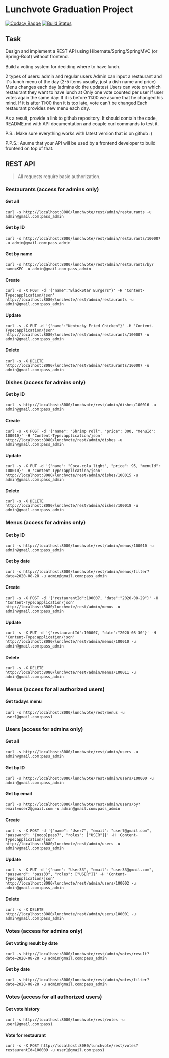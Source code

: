 Lunchvote Graduation Project 
===============================
[![Codacy Badge](https://app.codacy.com/project/badge/Grade/fee1d70912884e5da9f147a5424449d0)](https://www.codacy.com/manual/VitalyKolesnikov/lunchvote?utm_source=github.com&amp;utm_medium=referral&amp;utm_content=VitalyKolesnikov/lunchvote&amp;utm_campaign=Badge_Grade)
[![Build Status](https://travis-ci.org/VitalyKolesnikov/lunchvote.svg?branch=master)](https://travis-ci.org/VitalyKolesnikov/lunchvote)

## Task

Design and implement a REST API using Hibernate/Spring/SpringMVC (or Spring-Boot) without frontend.

Build a voting system for deciding where to have lunch.

2 types of users: admin and regular users
Admin can input a restaurant and it's lunch menu of the day (2-5 items usually, just a dish name and price)
Menu changes each day (admins do the updates)
Users can vote on which restaurant they want to have lunch at
Only one vote counted per user
If user votes again the same day:
If it is before 11:00 we asume that he changed his mind.
If it is after 11:00 then it is too late, vote can't be changed
Each restaurant provides new menu each day.

As a result, provide a link to github repository. It should contain the code, README.md with API documentation and couple curl commands to test it.

P.S.: Make sure everything works with latest version that is on github :)

P.P.S.: Asume that your API will be used by a frontend developer to build frontend on top of that.

## REST API

> All requests require basic authorization.

### Restaurants (access for admins only)

#### Get all

    curl -s http://localhost:8080/lunchvote/rest/admin/restaurants -u admin@gmail.com:pass_admin
    
#### Get by ID

    curl -s http://localhost:8080/lunchvote/rest/admin/restaurants/100007 -u admin@gmail.com:pass_admin

#### Get by name

    curl -s http://localhost:8080/lunchvote/rest/admin/restaurants/by?name=KFC -u admin@gmail.com:pass_admin
    
#### Create

    curl -s -X POST -d '{"name":"BlackStar Burgers"}' -H 'Content-Type:application/json' http://localhost:8080/lunchvote/rest/admin/restaurants -u admin@gmail.com:pass_admin
    
#### Update

    curl -s -X PUT -d '{"name":"Kentucky Fried Chicken"}' -H 'Content-Type:application/json' http://localhost:8080/lunchvote/rest/admin/restaurants/100007 -u admin@gmail.com:pass_admin
    
#### Delete

    curl -s -X DELETE http://localhost:8080/lunchvote/rest/admin/restaurants/100007 -u admin@gmail.com:pass_admin
    
### Dishes (access for admins only)

#### Get by ID

    curl -s http://localhost:8080/lunchvote/rest/admin/dishes/100016 -u admin@gmail.com:pass_admin

#### Create

    curl -s -X POST -d '{"name": "Shrimp roll", "price": 300, "menuId": 100010}' -H 'Content-Type:application/json' http://localhost:8080/lunchvote/rest/admin/dishes -u admin@gmail.com:pass_admin
    
#### Update

    curl -s -X PUT -d '{"name": "Coca-cola light", "price": 95, "menuId": 100010}' -H 'Content-Type:application/json' http://localhost:8080/lunchvote/rest/admin/dishes/100015 -u admin@gmail.com:pass_admin
    
#### Delete

    curl -s -X DELETE http://localhost:8080/lunchvote/rest/admin/dishes/100018 -u admin@gmail.com:pass_admin
    
### Menus (access for admins only)

#### Get by ID

    curl -s http://localhost:8080/lunchvote/rest/admin/menus/100010 -u admin@gmail.com:pass_admin
    
#### Get by date

    curl -s http://localhost:8080/lunchvote/rest/admin/menus/filter?date=2020-08-28 -u admin@gmail.com:pass_admin

#### Create

    curl -s -X POST -d '{"restaurantId":100007, "date":"2020-08-29"}' -H 'Content-Type:application/json' http://localhost:8080/lunchvote/rest/admin/menus -u admin@gmail.com:pass_admin
    
#### Update

    curl -s -X PUT -d '{"restaurantId":100007, "date":"2020-08-30"}' -H 'Content-Type:application/json' http://localhost:8080/lunchvote/rest/admin/menus/100010 -u admin@gmail.com:pass_admin
    
#### Delete

    curl -s -X DELETE http://localhost:8080/lunchvote/rest/admin/menus/100011 -u admin@gmail.com:pass_admin

### Menus (access for all authorized users)

#### Get todays menu

    curl -s http://localhost:8080/lunchvote/rest/menus -u user1@gmail.com:pass1
    
### Users (access for admins only)

#### Get all

    curl -s http://localhost:8080/lunchvote/rest/admin/users -u admin@gmail.com:pass_admin
    
#### Get by ID

    curl -s http://localhost:8080/lunchvote/rest/admin/users/100000 -u admin@gmail.com:pass_admin

#### Get by email

    curl -s http://localhost:8080/lunchvote/rest/admin/users/by?email=user2@gmail.com -u admin@gmail.com:pass_admin
    
#### Create

    curl -s -X POST -d '{"name": "User7", "email": "user7@gmail.com", "password": "{noop}pass7", "roles": ["USER"]}' -H 'Content-Type:application/json' http://localhost:8080/lunchvote/rest/admin/users -u admin@gmail.com:pass_admin
    
#### Update

    curl -s -X PUT -d '{"name": "User33", "email": "user33@gmail.com", "password": "pass33", "roles": ["USER"]}' -H 'Content-Type:application/json' http://localhost:8080/lunchvote/rest/admin/users/100002 -u admin@gmail.com:pass_admin
    
#### Delete

    curl -s -X DELETE http://localhost:8080/lunchvote/rest/admin/users/100001 -u admin@gmail.com:pass_admin
    
### Votes (access for admins only)

#### Get voting result by date

    curl -s http://localhost:8080/lunchvote/rest/admin/votes/result?date=2020-08-28 -u admin@gmail.com:pass_admin

#### Get by date

    curl -s http://localhost:8080/lunchvote/rest/admin/votes/filter?date=2020-08-28 -u admin@gmail.com:pass_admin
    
### Votes (access for all authorized users)

#### Get vote history

    curl -s http://localhost:8080/lunchvote/rest/votes -u user1@gmail.com:pass1

#### Vote for restaurant

    curl -s -X POST http://localhost:8080/lunchvote/rest/votes?restaurantId=100009 -u user1@gmail.com:pass1